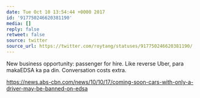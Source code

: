 ```yaml
---
date: Tue Oct 10 13:54:44 +0000 2017
id: '917750246620381190'
media: []
reply: false
retweet: false
source: twitter
source_url: https://twitter.com/roytang/statuses/917750246620381190/
---
```


New business opportunity: passenger for hire. Like reverse Uber, para makaEDSA ka pa din. Conversation costs extra.

https://news.abs-cbn.com/news/10/10/17/coming-soon-cars-with-only-a-driver-may-be-banned-on-edsa
